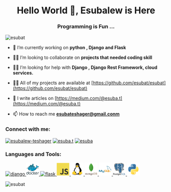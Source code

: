 <h1 align="center">Hello World 👋, Esubalew is Here</h1>
<h3 align="center">Programming is Fun ...</h3>

<p align="left"> <img src="https://komarev.com/ghpvc/?username=esubat&label=Profile%20views&color=0e75b6&style=flat" alt="esubat" /> </p>

- 🔭 I’m currently working on **python , Django and Flask**

- 👯👯 I’m looking to collaborate on **projects that needed coding skill**

- 🤝🤝 I’m looking for help with **Django , Django Rest Framework, cloud services.**

- 👨‍💻 All of my projects are available at [https://github.com/esubat/esubat](https://github.com/esubat/esubat)

- 📝 I write articles on [https://medium.com/@esuba.t](https://medium.com/@esuba.t)

- 📫 How to reach me **esubateshager@gmail.conm**

<h3 align="left">Connect with me:</h3>
<p align="left">
<a href="https://linkedin.com/in/esubalew-teshager" target="blank"><img align="center" src="https://raw.githubusercontent.com/rahuldkjain/github-profile-readme-generator/master/src/images/icons/Social/linked-in-alt.svg" alt="esubalew-teshager" height="30" width="40" /></a>
<a href="https://instagram.com/esuba.t" target="blank"><img align="center" src="https://raw.githubusercontent.com/rahuldkjain/github-profile-readme-generator/master/src/images/icons/Social/instagram.svg" alt="esuba.t" height="30" width="40" /></a>
<a href="https://www.leetcode.com/esuba" target="blank"><img align="center" src="https://raw.githubusercontent.com/rahuldkjain/github-profile-readme-generator/master/src/images/icons/Social/leet-code.svg" alt="esuba" height="30" width="40" /></a>
</p>

<h3 align="left">Languages and Tools:</h3>
<p align="left"> <a href="https://www.djangoproject.com/" target="_blank" rel="noreferrer"> <img src="https://cdn.worldvectorlogo.com/logos/django.svg" alt="django" width="40" height="40"/> </a> <a href="https://www.docker.com/" target="_blank" rel="noreferrer"> <img src="https://raw.githubusercontent.com/devicons/devicon/master/icons/docker/docker-original-wordmark.svg" alt="docker" width="40" height="40"/> </a> <a href="https://flask.palletsprojects.com/" target="_blank" rel="noreferrer"> <img src="https://www.vectorlogo.zone/logos/pocoo_flask/pocoo_flask-icon.svg" alt="flask" width="40" height="40"/> </a> <a href="https://developer.mozilla.org/en-US/docs/Web/JavaScript" target="_blank" rel="noreferrer"> <img src="https://raw.githubusercontent.com/devicons/devicon/master/icons/javascript/javascript-original.svg" alt="javascript" width="40" height="40"/> </a> <a href="https://www.linux.org/" target="_blank" rel="noreferrer"> <img src="https://raw.githubusercontent.com/devicons/devicon/master/icons/linux/linux-original.svg" alt="linux" width="40" height="40"/> </a> <a href="https://www.mongodb.com/" target="_blank" rel="noreferrer"> <img src="https://raw.githubusercontent.com/devicons/devicon/master/icons/mongodb/mongodb-original-wordmark.svg" alt="mongodb" width="40" height="40"/> </a> <a href="https://www.mysql.com/" target="_blank" rel="noreferrer"> <img src="https://raw.githubusercontent.com/devicons/devicon/master/icons/mysql/mysql-original-wordmark.svg" alt="mysql" width="40" height="40"/> </a> <a href="https://www.postgresql.org" target="_blank" rel="noreferrer"> <img src="https://raw.githubusercontent.com/devicons/devicon/master/icons/postgresql/postgresql-original-wordmark.svg" alt="postgresql" width="40" height="40"/> </a> <a href="https://www.python.org" target="_blank" rel="noreferrer"> <img src="https://raw.githubusercontent.com/devicons/devicon/master/icons/python/python-original.svg" alt="python" width="40" height="40"/> </a> </p>

<p><img align="center" src="https://github-readme-streak-stats.herokuapp.com/?user=esubat&" alt="esubat" /></p>
